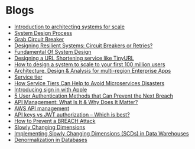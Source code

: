 # Blogs

- [Introduction to architecting systems for scale](https://lethain.com/introduction-to-architecting-systems-for-scale/)
- [System Design Process](https://www.hiredintech.com/classrooms/system-design/lesson/52)
- [Grab Circuit Breaker](https://nghethuatcoding.com/2019/05/06/cac-ki-su-grab-da-thiet-ke-he-thong-dan-hoi-su-dung-circuit-breaker-nhu-the-nao/)
- [Designing Resilient Systems: Circuit Breakers or Retries?](https://engineering.grab.com/designing-resilient-systems-part-1)
- [Fundamental Of System Design](https://edwardthienhoang.wordpress.com/2020/04/28/system-design-co-ban-phan-1-cach-tinh-chat-chinh-cua-mot-he-thong-phan-tan/)
- [Designing a URL Shortening service like TinyURL](https://www.educative.io/courses/grokking-the-system-design-interview/m2ygV4E81AR)
- [How to design a system to scale to your first 100 million users
](https://levelup.gitconnected.com/how-to-design-a-system-to-scale-to-your-first-100-million-users-4450a2f9703d)
- [Architecture, Design & Analysis for multi-region Enterprise Apps](https://medium.com/@prasgema/architecture-design-analysis-for-multi-region-enterprise-apps-6f17b11bda2c)
- [Service tier](https://support.atlassian.com/jira-service-management-cloud/docs/what-are-service-tiers/)
- [How Service Tiers Can Help to Avoid Microservices Disasters](https://thenewstack.io/how-service-tiers-can-help-to-avoid-microservices-disasters/)
- [Introducing sign in with Apple
](youtube.com/watch?v=tzTz-pb_TPk)
- [5 User Authentication Methods that Can Prevent the Next Breach
](https://www.idrnd.ai/5-authentication-methods-that-can-prevent-the-next-breach/)
- [API Management: What Is It & Why Does It Matter?](https://blog.hubspot.com/website/api-management#:~:text=API%20management%20ensures%20compliance%20with,their%20applications%20and%20sensitive%20data.)
- [AWS API management](https://aws.amazon.com/vi/api-gateway/api-management/)
- [API keys vs JWT authorization – Which is best?](https://www.algolia.com/blog/engineering/api-keys-vs-json-web-tokens/)
- [How to Prevent a BREACH Attack
](https://crashtest-security.com/prevent-breach-attacks/)
- [Slowly Changing Dimensions](https://www.oracle.com/webfolder/technetwork/tutorials/obe/db/10g/r2/owb/owb10gr2_gs/owb/lesson3/slowlychangingdimensions.htm#:~:text=What%20is%20a%20Slowly%20Changing,the%20history%20of%20dimension%20records.)
- [Implementing Slowly Changing Dimensions (SCDs) in Data Warehouses](https://www.sqlshack.com/implementing-slowly-changing-dimensions-scds-in-data-warehouses/)
- [Denormalization in Databases](https://www.geeksforgeeks.org/denormalization-in-databases/)